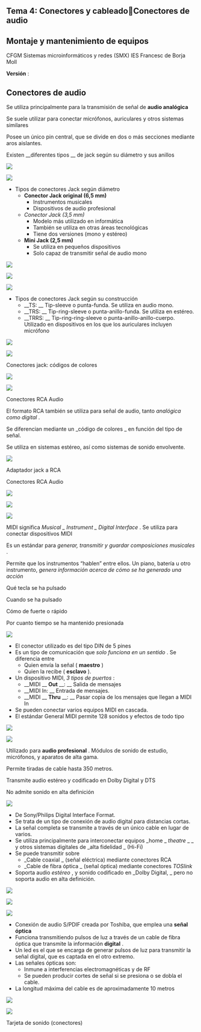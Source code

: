 ## Tema 4: Conectores y cableadoConectores de audio

## Montaje y mantenimiento de equipos
CFGM Sistemas microinformáticos y redes (SMX)
IES Francesc de Borja Moll

__Versión__ :

## Conectores de audio

Se utiliza principalmente para la transmisión de señal de  __audio analógica__

Se suele utilizar para conectar micrófonos\, auriculares y otros sistemas similares

Posee un único pin central\, que se divide en dos o más secciones mediante aros aislantes\.

Existen  __diferentes tipos __ de jack según su diámetro y sus anillos

![](img%5C6%20Conectores%20de%20audio0.png)

![](img%5C6%20Conectores%20de%20audio1.png)

* Tipos de conectores Jack según diámetro
  * __Conector Jack original \(6\,5 mm\)__
    * Instrumentos musicales
    * Dispositivos de audio profesional
  * _Conector Jack \(3\,5 mm\)_
    * Modelo más utilizado en informática
    * También se utiliza en otras áreas tecnológicas
    * Tiene dos versiones \(mono y estéreo\)
  * __Mini Jack \(2\,5 mm\)__
    * Se utiliza en pequeños dispositivos
    * Solo capaz de transmitir señal de audio mono

![](img%5C6%20Conectores%20de%20audio2.jpg)

![](img%5C6%20Conectores%20de%20audio3.jpg)

![](img%5C6%20Conectores%20de%20audio4.jpg)

* Tipos de conectores Jack según su construcción
  * __TS: __ Tip\-sleeve o punta\-funda\. Se utiliza en audio mono\.
  * __TRS: __ Tip\-ring\-sleeve o punta\-anillo\-funda\. Se utiliza en estéreo\.
  * __TRRS: __ Tip\-ring\-ring\-sleeve o punta\-anillo\-anillo\-cuerpo\. Utilizado en dispositivos en los que los auriculares incluyen micrófono

![](img%5C6%20Conectores%20de%20audio5.jpg)

![](img%5C6%20Conectores%20de%20audio6.jpg)

Conectores jack: códigos de colores

![](img%5C6%20Conectores%20de%20audio7.jpg)

![](img%5C6%20Conectores%20de%20audio8.jpg)

Conectores RCA Audio

El formato RCA también se utiliza para señal de audio\, tanto  _analógica como digital_ \.

Se diferencian mediante un  _código de colores _ en función del tipo de señal\.

Se utiliza en sistemas estéreo\, así como sistemas de sonido envolvente\.

![](img%5C6%20Conectores%20de%20audio9.jpg)

Adaptador jack a RCA

Conectores RCA Audio

![](img%5C6%20Conectores%20de%20audio10.png)

![](img%5C6%20Conectores%20de%20audio11.jpg)

![](img%5C6%20Conectores%20de%20audio12.png)

MIDI significa  _Musical _  _Instrument_  _ Digital Interface_ \. Se utiliza para conectar dispositivos MIDI

Es un estándar para  _generar\, transmitir y guardar composiciones musicales_ \.

Permite que los instrumentos “hablen” entre ellos\. Un piano\, batería u otro instrumento\,  _genera información acerca de cómo se ha generado una acción_

Qué tecla se ha pulsado

Cuando se ha pulsado

Cómo de fuerte o rápido

Por cuanto tiempo se ha mantenido presionada

![](img%5C6%20Conectores%20de%20audio13.png)

* El conector utilizado es del tipo DIN de 5 pines
* Es un tipo de comunicación que  _solo funciona en un sentido_ \. Se diferencia entre
  * Quien envía la señal \( __maestro__ \)
  * Quien la recibe \( __esclavo__ \)\.
* Un dispositivo MIDI\,  _3 tipos de puertos_ :
  * __MIDI __  __Out__  __: __ Salida de mensajes
  * __MIDI In: __ Entrada de mensajes\.
  * __MIDI __  __Thru__  __: __ Pasar copia de los mensajes que llegan a MIDI In
* Se pueden conectar varios equipos MIDI en cascada\.
* El estándar General MIDI permite 128 sonidos y efectos de todo tipo

![](img%5C6%20Conectores%20de%20audio14.gif)

![](img%5C6%20Conectores%20de%20audio15.jpg)

Utilizado para  __audio profesional__ \. Módulos de sonido de estudio\, micrófonos\, y aparatos de alta gama\.

Permite tiradas de cable hasta 350 metros\.

Transmite audio estéreo y codificado en Dolby Digital y DTS

No admite sonido en alta definición

![](img%5C6%20Conectores%20de%20audio16.png)

* De Sony/Philips Digital Interface Format\.
* Se trata de un tipo de conexión de audio digital para distancias cortas\.
* La señal completa se transmite a través de un único cable en lugar de varios\.
* Se utiliza principalmente para interconectar equipos  _home _  _theatre_  _ _ y otros sistemas digitales de  _alta fidelidad _ \(Hi\-Fi\)
* Se puede transmitir sobre
  * _Cable coaxial _ \(señal eléctrica\) mediante conectores RCA
  * _Cable de fibra óptica _ \(señal óptica\) mediante conectores  _TOSlink_
* Soporta audio  _estéreo_ \, y sonido codificado en  _Dolby Digital\, _ pero no soporta audio en alta definición\.

![](img%5C6%20Conectores%20de%20audio17.png)

![](img%5C6%20Conectores%20de%20audio18.png)

![](img%5C6%20Conectores%20de%20audio19.jpg)

* Conexión de audio S/PDIF creada por Toshiba\, que emplea una  __señal óptica__
* Funciona transmitiendo pulsos de luz a través de un cable de fibra óptica que transmite la información  __digital__ \.
* Un led es el que se encarga de generar pulsos de luz para transmitir la señal digital\, que es captada en el otro extremo\.
* Las señales ópticas son:
  * Inmune a interferencias electromagnéticas y de RF
  * Se pueden producir cortes de señal si se presiona o se dobla el cable\.
* La longitud máxima del cable es de aproximadamente 10 metros

![](img%5C6%20Conectores%20de%20audio20.png)

![](img%5C6%20Conectores%20de%20audio21.png)

Tarjeta de sonido \(conectores\)

